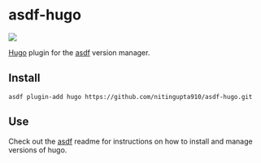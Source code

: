 # asdf-hugo

![](https://github.com/beardix/asdf-hugo/workflows/ci/badge.svg)

[Hugo](https://gohugo.io) plugin for the [asdf](https://github.com/asdf-vm/asdf) version manager.

## Install

```
asdf plugin-add hugo https://github.com/nitingupta910/asdf-hugo.git
```

## Use

Check out the [asdf](https://github.com/asdf-vm/asdf) readme for instructions on how to install and manage versions of hugo.
